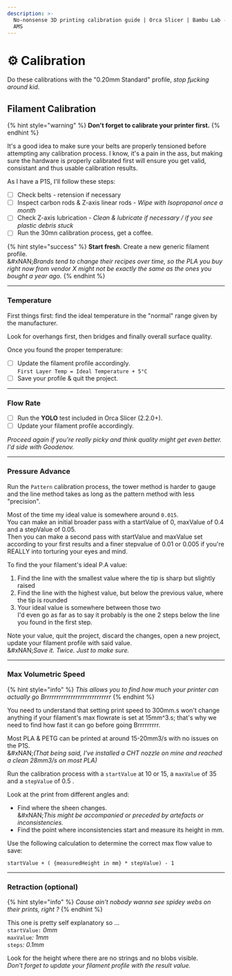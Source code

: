 ```yaml
---
description: >-
  No-nonsense 3D printing calibration guide | Orca Slicer | Bambu Lab - P1S x
  AMS
---
```


# ⚙️ Calibration

Do these calibrations with the "0.20mm Standard" profile, _stop fµcking around kid_.

## Filament Calibration

{% hint style="warning" %}
**Don't forget to calibrate your printer first.**
{% endhint %}

It's a good idea to make sure your belts are properly tensioned before attempting any calibration process. I know, it's a pain in the ass, but making sure the hardware is properly calibrated first will ensure you get valid, consistant and thus usable calibration results.

As I have a P1S, I'll follow these steps:&#x20;

* [ ] Check belts - retension if necessary
* [ ] Inspect carbon rods & Z-axis linear rods - _Wipe with Isopropanol once a month_
* [ ] Check Z-axis lubrication - _Clean & lubricate if necessary / if you see plastic debris stuck_
* [ ] Run the 30mn calibration process, get a coffee.

{% hint style="success" %}
**Start fresh**. Create a new generic filament profile.\
&#xNAN;_&#x42;rands tend to change their recipes over time, so the PLA you buy right now from vendor X might not be exactly the same as the ones you bought a year ago._
{% endhint %}

***

### Temperature

First things first: find the ideal temperature in the "normal" range given by the manufacturer.

Look for overhangs first, then bridges and finally overall surface quality.

Once you found the proper temperature:

* [ ] Update the filament profile accordingly.\
  `First Layer Temp = Ideal Temperature + 5°C`
* [ ] Save your profile & quit the project.

***

### Flow Rate

* [ ] Run the **YOLO** test included in Orca Slicer (2.2.0+).
* [ ] Update your filament profile accordingly.

_Proceed again if you're really picky and think quality might get even better._\
_I'd side with Goodenov._

***

### Pressure Advance

Run the `Pattern` calibration process, the tower method is harder to gauge and the line method takes as long as the pattern method with less "precision".

Most of the time my ideal value is somewhere around `0.015`.\
You can make an initial broader pass with a startValue of 0, maxValue of 0.4 and a stepValue of 0.05.\
Then you can make a second pass with startValue and maxValue set according to your first results and a finer stepvalue of 0.01 or 0.005 if you're REALLY into torturing your eyes and mind.

To find the your filament's ideal P.A value:

1. Find the line with the smallest value where the tip is sharp but slightly raised
2. Find the line with the highest value, but below the previous value, where the tip is rounded
3. Your ideal value is somewhere between those two\
   I'd even go as far as to say it probably is the one 2 steps below the line you found in the first step.

Note your value, quit the project, discard the changes, open a new project, update your filament profile with said value.\
&#xNAN;_&#x53;ave it. Twice. Just to make sure._

***

### Max Volumetric Speed

{% hint style="info" %}
_This allows you to find how much your printer can actually go Brrrrrrrrrrrrrrrrrrrrrrrrrrrr_
{% endhint %}

You need to understand that setting print speed to 300mm.s won't change anything if your filament's max flowrate is set at 15mm^3.s; that's why we need to find how fast it can go before going Brrrrrrrrr.

Most PLA & PETG can be printed at around 15-20mm3/s with no issues on the P1S.\
&#xNAN;_(That being said, I've installed a CHT nozzle on mine and reached a clean 28mm3/s on most PLA)_

Run the calibration process with a `startValue` at 10 or 15, a `maxValue` of 35 and a `stepValue` of 0.5 .

Look at the print from different angles and:&#x20;

* Find where the sheen changes.\
  &#xNAN;_&#x54;his might be accompanied or preceded by artefacts  or inconsistencies._
* Find the point where inconsistencies start and measure its height in mm.

Use the following calculation to determine the correct max flow value to save:

`startValue + ( {measuredHeight in mm} * stepValue) - 1`

***

### Retraction (optional)

{% hint style="info" %}
_Cause ain't nobody wanna see spidey webs on their prints, right ?_
{% endhint %}

This one is pretty self explanatory so ...\
`startValue:` _0mm_\
`maxValue`_: 1mm_\
`steps`_: 0.1mm_

Look for the height where there are no strings and no blobs visible.\
_Don't forget to update your filament profile with the result value._
